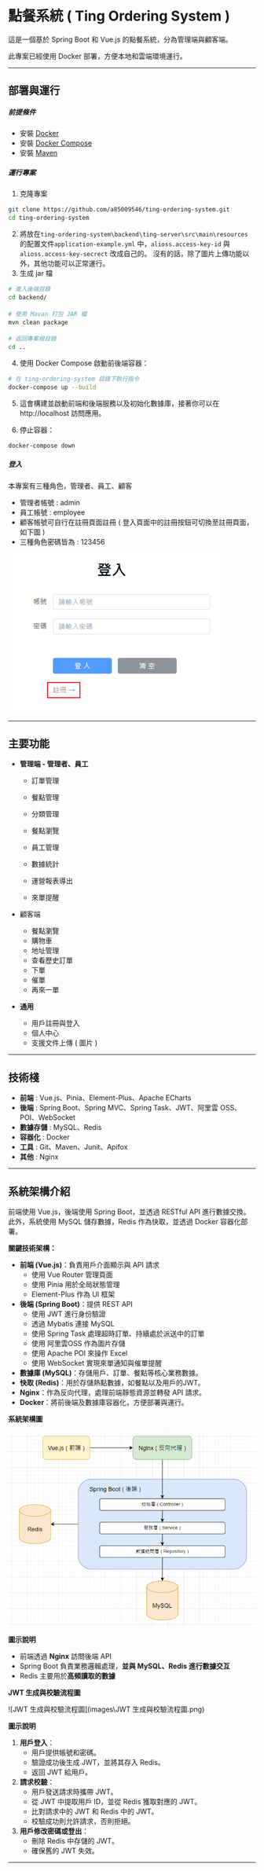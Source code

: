 # 點餐系統 ( Ting Ordering System )

這是一個基於 Spring Boot 和 Vue.js 的點餐系統，分為管理端與顧客端。

此專案已經使用 Docker 部署，方便本地和雲端環境運行。

---

## 部署與運行

##### 前提條件

* 安裝 [Docker](https://www.docker.com/get-started) 
* 安裝 [Docker Compose](https://docs.docker.com/compose/install/)
* 安裝 [Maven](https://maven.apache.org/download.cgi)

##### **運行專案**

1. 克隆專案

```bash
git clone https://github.com/a85009546/ting-ordering-system.git
cd ting-ordering-system
```

2. 將放在`ting-ordering-system\backend\ting-server\src\main\resources` 的配置文件`application-example.yml` 中，`alioss.access-key-id` 與 `alioss.access-key-secrect` 改成自己的。
   沒有的話，除了圖片上傳功能以外，其他功能可以正常運行。
3. 生成 jar 檔

```bash
# 進入後端目錄
cd backend/

# 使用 Mavan 打包 JAR 檔
mvn clean package

# 返回專案根目錄
cd ..
```

4. 使用 Docker Compose 啟動前後端容器：

```bash
# 在 ting-ordering-system 目錄下執行指令
docker-compose up --build
```

5. 這會構建並啟動前端和後端服務以及初始化數據庫，接著你可以在 http://localhost 訪問應用。

6. 停止容器：

```bash
docker-compose down
```

##### **登入**

本專案有三種角色，管理者、員工、顧客

* 管理者帳號 : admin
* 員工帳號 : employee
* 顧客帳號可自行在註冊頁面註冊 ( 登入頁面中的註冊按鈕可切換至註冊頁面，如下圖 )
* 三種角色密碼皆為 : 123456 

![Snipaste_2025-02-08_14-55-26](images\Snipaste_2025-02-08_14-55-26.png)

---

## 主要功能

- **管理端 - 管理者、員工**
  - 訂單管理
  - 餐點管理
  - 分類管理
  - 餐點瀏覽
  
  - 員工管理
  - 數據統計
  - 運營報表導出
  - 來單提醒
  
- 顧客端

  - 餐點瀏覽
  - 購物車
  - 地址管理
  - 查看歷史訂單
  - 下單
  - 催單 
  - 再來一單

- **通用**

  - 用戶註冊與登入
  - 個人中心
  - 支援文件上傳 ( 圖片 )

---

## 技術棧

- **前端** : Vue.js、Pinia、Element-Plus、Apache ECharts
- **後端** : Spring Boot、Spring MVC、Spring Task、JWT、阿里雲 OSS、POI、WebSocket
- **數據存儲** : MySQL、Redis
- **容器化** : Docker
- **工具** : Git、Maven、Junit、Apifox
- **其他** : Nginx



---

## 系統架構介紹

前端使用 Vue.js，後端使用 Spring Boot，並透過 RESTful API 進行數據交換。
此外，系統使用 MySQL 儲存數據，Redis 作為快取，並透過 Docker 容器化部署。

**關鍵技術架構：**

- **前端 (Vue.js)**：負責用戶介面顯示與 API 請求
  - 使用 Vue Router 管理頁面
  - 使用 Pinia 用於全局狀態管理
  - Element-Plus 作為 UI 框架
- **後端 (Spring Boot)**：提供 REST API
  - 使用 JWT 進行身份驗證
  - 透過 Mybatis 連接 MySQL
  - 使用 Spring Task 處理超時訂單、持續處於派送中的訂單
  - 使用 阿里雲OSS 作為圖片存儲
  - 使用 Apache POI 來操作 Excel
  - 使用 WebSocket 實現來單通知與催單提醒
- **數據庫 (MySQL)**：存儲用戶、訂單、餐點等核心業務數據。
- **快取 (Redis)**：用於存儲熱點數據，如餐點以及用戶的JWT。
- **Nginx**：作為反向代理，處理前端靜態資源並轉發 API 請求。
- **Docker**：將前後端及數據庫容器化，方便部署與運行。



**系統架構圖**

![系統架構圖](images\系統架構圖.png)

**圖示說明**

* 前端透過 **Nginx** 訪問後端 API
* Spring Boot 負責業務邏輯處理，**並與 MySQL、Redis 進行數據交互**
* Redis 主要用於**高頻讀取的數據**



**JWT 生成與校驗流程圖**

 ![JWT 生成與校驗流程圖](images\JWT 生成與校驗流程圖.png)

**圖示說明**

1. **用戶登入**：
   - 用戶提供帳號和密碼。
   - 驗證成功後生成 JWT，並將其存入 Redis。
   - 返回 JWT 給用戶。
2. **請求校驗**：
   - 用戶發送請求時攜帶 JWT。
   - 從 JWT 中提取用戶 ID，並從 Redis 獲取對應的 JWT。
   - 比對請求中的 JWT 和 Redis 中的 JWT。
   - 校驗成功則允許請求，否則拒絕。
3. **用戶修改密碼或登出**：
   - 刪除 Redis 中存儲的 JWT。
   - 確保舊的 JWT 失效。



---





































